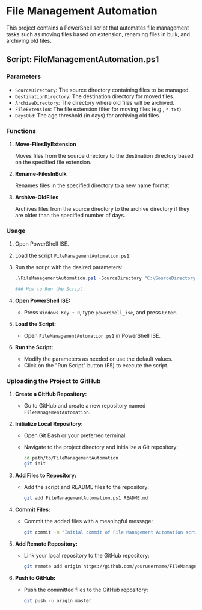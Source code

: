 # File Management Automation

This project contains a PowerShell script that automates file management tasks such as moving files based on extension, renaming files in bulk, and archiving old files.

## Script: FileManagementAutomation.ps1

### Parameters

- `SourceDirectory`: The source directory containing files to be managed.
- `DestinationDirectory`: The destination directory for moved files.
- `ArchiveDirectory`: The directory where old files will be archived.
- `FileExtension`: The file extension filter for moving files (e.g., `*.txt`).
- `DaysOld`: The age threshold (in days) for archiving old files.

### Functions

1. **Move-FilesByExtension**

   Moves files from the source directory to the destination directory based on the specified file extension.

2. **Rename-FilesInBulk**

   Renames files in the specified directory to a new name format.

3. **Archive-OldFiles**

   Archives files from the source directory to the archive directory if they are older than the specified number of days.

### Usage

1. Open PowerShell ISE.
2. Load the script `FileManagementAutomation.ps1`.
3. Run the script with the desired parameters:

   ```powershell
   .\FileManagementAutomation.ps1 -SourceDirectory "C:\SourceDirectory" -DestinationDirectory "C:\DestinationDirectory" -ArchiveDirectory "C:\ArchiveDirectory" -FileExtension "*.txt" -DaysOld 30

   ### How to Run the Script

1. **Open PowerShell ISE:**
   - Press `Windows Key + R`, type `powershell_ise`, and press `Enter`.

2. **Load the Script:**
   - Open `FileManagementAutomation.ps1` in PowerShell ISE.

3. **Run the Script:**
   - Modify the parameters as needed or use the default values.
   - Click on the "Run Script" button (F5) to execute the script.

### Uploading the Project to GitHub

1. **Create a GitHub Repository:**
   - Go to GitHub and create a new repository named `FileManagementAutomation`.

2. **Initialize Local Repository:**
   - Open Git Bash or your preferred terminal.
   - Navigate to the project directory and initialize a Git repository:

     ```bash
     cd path/to/FileManagementAutomation
     git init
     ```

3. **Add Files to Repository:**
   - Add the script and README files to the repository:

     ```bash
     git add FileManagementAutomation.ps1 README.md
     ```

4. **Commit Files:**
   - Commit the added files with a meaningful message:

     ```bash
     git commit -m "Initial commit of File Management Automation script"
     ```

5. **Add Remote Repository:**
   - Link your local repository to the GitHub repository:

     ```bash
     git remote add origin https://github.com/yourusername/FileManagementAutomation.git
     ```

6. **Push to GitHub:**
   - Push the committed files to the GitHub repository:

     ```bash
     git push -u origin master
     ```
